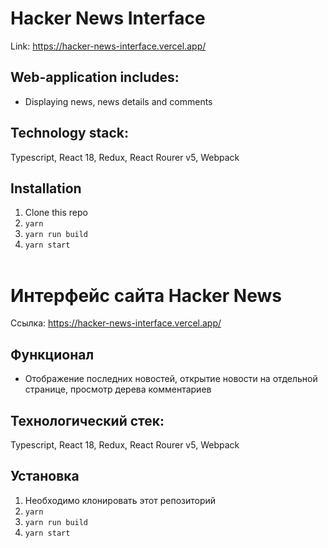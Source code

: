 # Hacker News Interface
Link: https://hacker-news-interface.vercel.app/

## Web-application includes:
<ul>
<li>Displaying news, news details and comments<br>
</ul>

 ## Technology stack: 
 Typescript, React 18, Redux, React Rourer v5, Webpack <br>
 
## Installation
1. Clone this repo
2. `yarn`
3. `yarn run build`
4. `yarn start`
<br><br>

# Интерфейс сайта Hacker News
Ссылка: https://hacker-news-interface.vercel.app/

## Функционал

<ul>
<li>Отображение последних новостей, открытие новости на отдельной странице, просмотр дерева комментариев<br>
</ul>

## Технологический стек: 
Typescript, React 18, Redux, React Rourer v5, Webpack <br>
 
 ## Установка
1. Необходимо клонировать этот репозиторий
2. `yarn`
3. `yarn run build`
4. `yarn start`